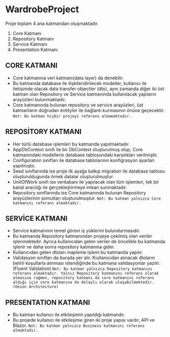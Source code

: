 # WardrobeProject

Proje toplam 4 ana katmandan oluşmaktadır. 

1. Core Katmanı
2. Repository Katmanı
3. Service Katmanı
4. Presentation Katmanı


## CORE KATMANI
* Core katmanına veri katmanı(data layer) da denebilir. 
* Bu katmanda database ile ilişkilendirilecek modeller, kullanıcı ile iletişimde olacak data transfer objectler (dto), aynı zamanda diğer iki üst katman olan Repository ve Service katmanında kullanılacak yapıların arayüzleri bulunmaktadır. 
* Core katmanında bulunan repository ve service arayüzleri, üst katmanların doğrudan entityler ile bağlantı kurmasının önüne geçecektir.
``Not: Bu katman hiçbir projeyi referans almamaktadır.``

## REPOSİTORY KATMANI
* Her türlü database işlemleri bu katmanda yapılmaktadır. 
* AppDbContext sınıfı ile bir DbContext oluşturulmuş olup, Core katmanındaki modellerin database tablosundaki karşılıkları verilmiştir. 
* Configuration sınıfları ile database tablolarının konfigrasyon ayarları yapılmıştır.
* Seed sınıflarında ise proje ilk ayağa kalkıp migration ile database tablosu oluşturuldugunda örnek datalar oluşturulmuştur.
* UnitOfWork sınıfı ise veritabanı ile yapılacak olan tüm işlemleri, tek bir kanal aracılığı ile gerçekleştirmeye imkan sunmaktadır. 
* Repository sınıflarında ise Core katmanında bulunan Repository arayüzlerinin somutları oluşturulmuştur.
``Not: Bu katman yalnızca Core katmanını referans almaktadır.``

## SERVİCE KATMANI
* Service katmanının temel görevi iş yüklerini bulundurmasıdır. 
* Bu katmanda Repository katmanından projeye çekilmiş olan veriler işlenmektedir. Ayrıca kullanıcıdan gelen veriler de öncelikle bu katmanda işlenir ve daha sonra repository katmanına gider. 
* Kullanıcıdan gelen dtoları mapleme işlemi bu katmanda yapılır. 
* Validasyon sınıfları da burada yer alır. Kıullanıcıdan alınacak dtoların belirli koşullarla alınması istendiğinde bu katmana validasyonlar yazılır. (Fluent Validation)
``Not: Bu katman yalnızca Repository katmanını referans almaktadır. Yalnız Repository katmanını referans olarak almasına rağmen, repository katmanı da core katmanını referans aldığı için core katmanına da dolaylı olarak ulaşabilmektedir. (Onion Architecture)``

## PRESENTATION KATMANI
* Bu katman kullanıcı ile etkileşimin yapıldığı katmandır. 
* Bu projede kullanıcı ile etkileşime giren iki proje yapısı vardır, API ve Blazor.
``Not: Bu katman yalnızca Business katmanını referans almaktadır.``
